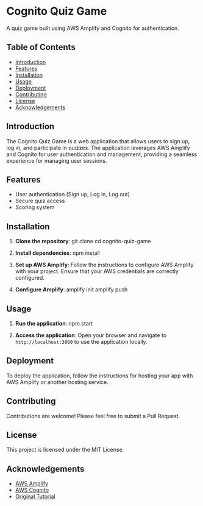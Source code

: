 # Cognito Quiz Game

A quiz game built using AWS Amplify and Cognito for authentication.

## Table of Contents
- [Introduction](#introduction)
- [Features](#features)
- [Installation](#installation)
- [Usage](#usage)
- [Deployment](#deployment)
- [Contributing](#contributing)
- [License](#license)
- [Acknowledgements](#acknowledgements)

## Introduction
The Cognito Quiz Game is a web application that allows users to sign up, log in, and participate in quizzes. The application leverages AWS Amplify and Cognito for user authentication and management, providing a seamless experience for managing user sessions.

## Features
- User authentication (Sign up, Log in, Log out)
- Secure quiz access
- Scoring system

## Installation

1. **Clone the repository**: 
   git clone <your-repo-url> 
   cd cognito-quiz-game

2. **Install dependencies**: 
   npm install

3. **Set up AWS Amplify**: 
   Follow the instructions to configure AWS Amplify with your project. Ensure that your AWS credentials are correctly configured.

4. **Configure Amplify**: 
   amplify init 
   amplify push

## Usage

1. **Run the application**: 
   npm start

2. **Access the application**: 
   Open your browser and navigate to `http://localhost:3000` to use the application locally.

## Deployment

To deploy the application, follow the instructions for hosting your app with AWS Amplify or another hosting service. 

## Contributing
Contributions are welcome! Please feel free to submit a Pull Request.

## License
This project is licensed under the MIT License.

## Acknowledgements
- [AWS Amplify](https://aws.amazon.com/amplify/)
- [AWS Cognito](https://aws.amazon.com/cognito/)
- [Original Tutorial](https://www.youtube.com/watch?v=ma1FA2be8Ac&t=30s)
